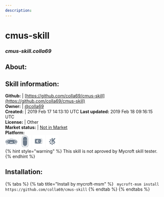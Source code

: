```yaml
---  
description:   
---  
```

# cmus-skill  
### _cmus-skill.colla69_  
## About:  


## Skill information:  
**Github:** | [https://github.com/colla69/cmus-skill](https://github.com/colla69/cmus-skill)  
**Owner:** | [@colla69](https://github.com/colla69)  
**Created:** | 2019 Feb 17 14:13:10 UTC  **Last updated:** 2019 Feb 18 09:16:15 UTC  
**License:** | Other  
**Market status:** | [Not in Market](https://market.mycroft.ai/skill/)  
**Platform:**  
 ![](../.gitbook/assets/mark-1-icon.png)  ![](../.gitbook/assets/mark-2-icon.png)  ![](../.gitbook/assets/picroft-icon.png)  ![](../.gitbook/assets/kde.png)   
{% hint style="warning" %}
This skill is not aproved by Mycroft skill tester.
{% endhint %}
    
## Installation:  
{% tabs %}
{% tab title="Install by mycroft-msm" %}
``` mycroft-msm install https://github.com/colla69/cmus-skill```
{% endtab %}
  {% endtabs %}
  
